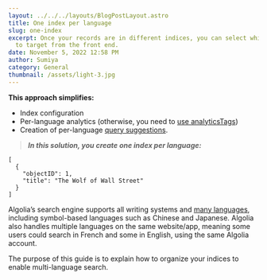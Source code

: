```yaml
---
layout: ../../../layouts/BlogPostLayout.astro
title: One index per language
slug: one-index
excerpt: Once your records are in different indices, you can select which index
  to target from the front end.
date: November 5, 2022 12:58 PM
author: Sumiya
category: General
thumbnail: /assets/light-3.jpg
---
```

**This approach simplifies:**

* Index configuration
* Per-language analytics (otherwise, you need to [use analyticsTags](https://www.algolia.com/doc/api-reference/api-parameters/analyticsTags/))
* Creation of per-language [query suggestions](https://www.algolia.com/doc/guides/building-search-ui/ui-and-ux-patterns/query-suggestions/js/).

> ***In this solution, you create one index per language:***

```
[
  {
    "objectID": 1,
    "title": "The Wolf of Wall Street"
  }
]

```

Algolia’s search engine supports all writing systems and [many languages](https://www.algolia.com/doc/guides/managing-results/optimize-search-results/handling-natural-languages-nlp/in-depth/supported-languages/), including symbol-based languages such as Chinese and Japanese. Algolia also handles multiple languages on the same website/app, meaning some users could search in French and some in English, using the same Algolia account.

The purpose of this guide is to explain how to organize your indices to enable multi-language search.
